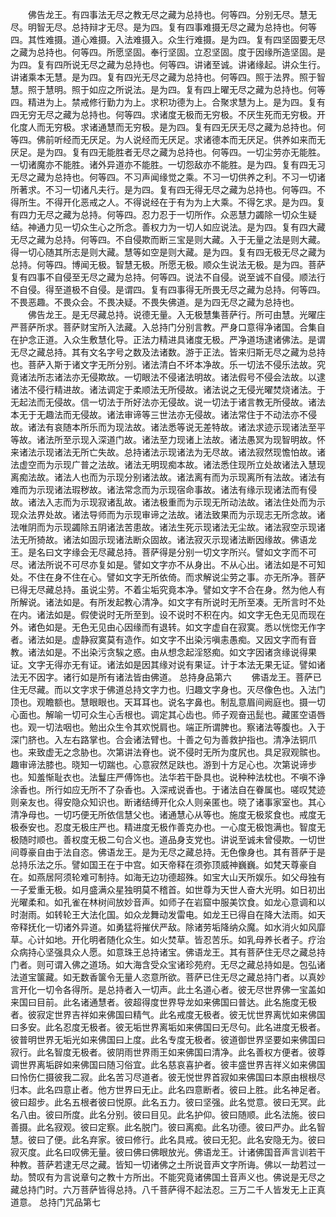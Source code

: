 <!-- { "loadSidebar": true } -->
　　佛告龙王。有四事法无尽之教无尽之藏为总持也。何等四。分别无尽。慧无尽。明智无尽。总持辩才无尽。是为四。复有四事难摄无尽之藏为总持也。何等四。其性难摄。道心难摄。入法难摄入。众生行难摄。是为四。复有四坚固要无尽之藏为总持也。何等四。所愿坚固。奉行坚固。立忍坚固。度于因缘所造坚固。是为四。复有四所说无尽之藏为总持也。何等四。讲诸至诚。讲诸缘起。讲众生行。讲诸乘本无慧。是为四。复有四光无尽之藏为总持也。何等四。照于法界。照于智慧。照于慧明。照于如应之所说法。是为四。复有四上曜无尽之藏为总持也。何等四。精进为上。禁戒修行勤力为上。求积功德为上。合聚求慧为上。是为四。复有四无穷无尽之藏为总持也。何等四。求诸度无极而无穷极。不厌生死而无穷极。开化度人而无穷极。求诸通慧而无穷极。是为四。复有四无厌无尽之藏为总持也。何等四。佛前听经而无厌足。为人说经而无厌足。求诸德本而无厌足。供养如来而无厌足。是为四。复有四无能胜者无尽之藏为总持也。何等四。一切尘劳亦无能胜。一切诸魔亦不能胜。诸外异道亦不能胜。一切怨敌亦不能胜。是为四。复有四无习无尽之藏为总持也。何等四。不习声闻缘觉之乘。不习一切供养之利。不习一切诸所著求。不习一切诸凡夫行。是为四。复有四无得无尽之藏为总持也。何等四。不得所生。不得开化恶戒之人。不得说经在于有为为上大乘。不得乞求。是为四。复有四力无尽之藏为总持。何等四。忍力忍于一切所作。众恶慧力蠲除一切众生疑结。神通力见一切众生心之所念。善权力为一切人如应说法。是为四。复有四大藏无尽之藏为总持。何等四。不自侵欺而断三宝是则大藏。入于无量之法是则大藏。得一切心随其所志是则大藏。慧等如空是则大藏。是为四。复有四无极无尽之藏为总持。何等四。博闻无极。智慧无极。所愿无极。顺众生说法无极。是为四。菩萨复有四事不自侵至无尽之藏为总持。何等四。说法不自侵。说至诚不自侵。顺法行不自侵。得至道极不自侵。是谓四。复有四事得无所畏无尽之藏为总持。何等四。不畏恶趣。不畏众会。不畏决疑。不畏失佛道。是为四无尽之藏为总持也。
　　佛告龙王。是无尽藏总持。说德无量。入无极慧集菩萨行。所可由慧。光曜庄严菩萨所求。菩萨财宝所入法藏。入总持门分别言教。严身口意得净诸国。合集自在护念正道。入众生敷慧化导。正法力精进具诸度无极。严净道场逮诸佛法。是谓无尽之藏总持。其有文名字号之数及法诸数。游于正法。皆来归斯无尽之藏为总持也。菩萨入斯于诸文字无所分别。诸法清白不坏本净故。乐一切法不侵乐法故。究竟诸法所志诸法亦无侵欺故。一切眼法不侵诸法明故。诸法假号不侵会法故。以逮诸法不侵行精进故。诸法调定于柔顺法无所侵故。诸法说之无侵光曜焚烧诸法。于无起法而无侵故。信一切法于所好法亦无侵故。说一切法于诸言教无所侵故。诸法本无于无趣法而无侵故。诸法审谛等三世法亦无侵故。诸法常住于不动法亦不侵故。诸法有哀随本所乐而为现法故。诸法悉等说无差特故。诸法求迹示现诸法至平等故。诸法所至示现入深道门故。诸法至力现诸上法故。诸法愚冥为现智明故。怀来诸法示现诸法无所亡失故。总持诸法示现诸法为无尽故。诸法寂然现憺怕故。诸法虚空而为示现广普之法故。诸法无明现痴本故。诸法悉住现所立处故诸法入慧现离痴法故。诸法人也而为示现分别诸法故。诸法离有而为示现离所有法故。诸法有难而为示现诸法瑕秽故。诸法常念而为示现宿命事故。诸法有缘示现诸法而有侵故。诸法入志而为示现寂诸乱故。诸法极重而为示现无所动法故。诸法住处而为示现众法界处故。诸法导师而为示现审谛之法故。诸法致果而为示现志无所念故。诸法唯阴而为示现蠲除五阴诸法苦患故。诸法生死示现诸法无尘故。诸法寂空示现诸法无所猗故。诸法如固示现诸法断众固故。诸法寂灭示现诸法断因缘故。佛语龙王。是名曰文字缘会无尽藏总持。菩萨得是分别一切文字所兴。譬如文字而不可尽。诸法所说不可尽亦复如是。譬如文字亦不从身出。不从心出。诸法如是不可知处。不住在身不住在心。譬如文字无所依倚。而求解说尘劳之事。亦无所净。菩萨已得无尽藏总持。虽说尘劳。不着尘垢究竟本净。譬如文字不合在身。然为他人有所解说。诸法如是。有所发起教心清净。如文字有所说时无所至凑。无所言时不处在内。诸法如是。假使说时无所至到。设不说时不积在内。如文字无色无见而现在外。诸色如是。无色无见由心因缘而有退转。如文字虚自在寂寞。悉以恍惚无作字者。诸法如是。虚静寂寞莫有造作。如文字不出染污嗔恚愚痴。又因文字而有音教。诸法如是。不出染污贪騃之惑。由从想念起淫怒痴。如文字因诸贪缘说得果证。文字无得亦无有证。诸法如是因其缘对说有果证。计于本法无果无证。譬如诸法无不因字。诸行如是所有诸法皆由佛道。
总持身品第六
　　佛语龙王。菩萨已住无尽藏。而以文字求于佛道总持文字力也。归趣文字身也。灭尽像色也。入法门顶也。观瞻额也。慧眼眼也。天耳耳也。说名字鼻也。制乱意眉间阙庭也。摄一切心面也。解喻一切可众生心舌根也。调定其心齿也。师子观奋迅髭也。藏匿空语唇也。观一切法咽也。勉出众生令其欢悦肩也。端正所谓脾也。察诸法等腹也。入于深门脐也。入左右路掌也。合会诸法臂也。十善之句为善救护指也。清净法铜爪也。来致虚无之念胁也。次第讲法脊也。说不侵时无所为度尻也。具足寂观髌也。趣审谛法膝也。晓知一切踹也。心意寂然足趺也。游到十方足心也。次第说谛步也。知羞惭耻衣也。法鬘庄严傅饰也。法华若干卧具也。说种种法枕也。不嗔不诤涂香也。所行如应无所不了杂香也。入深戒说香也。于诸法自在眷属也。嗟叹梵迹则亲友也。得安隐众知识也。断诸结缚开化众人则亲匿也。晓了诸事家室也。其心清净母也。一切巧便无所依信慧父也。诸通慧心从等也。施度无极浆食也。戒度无极泰安也。忍度无极庄严也。精进度无极作善克办也。一心度无极饱满也。智度无极随时顺也。善权度无极二句合义也。道品身支党也。讲说至诚未曾侵欺。一切世间尊豪自由于法自恣。佛语龙王。是为无尽之藏总持。无色像身也。其有菩萨于是总持乐法之乐。譬如国王在于中宫。如天帝释在须弥顶威神巍巍。如梵天尊豪自在。如燕居阿须轮难可制持。如海无边功德超殊。如宝大山天所娱乐。如父母独有一子爱重无极。如月盛满众星独明莫不稽首。如世尊为天世人奋大光明。如日初出光曜柔和。如孔雀在林树间放妙音声。如师子在岩窟中服美饮食。如龙心意调和以时澍雨。如转轮王大法化国。如众龙舞动发雷电。如龙王已得自在降大法雨。如天帝释抚化一切诸外异道。如勇猛将摧伏严敌。除诸劳垢降纳众魔。如水消火如风靡草。心计如地。开化明者随化众生。如火焚草。皆忍苦乐。如乳母养长者子。疗治众病持心坚强具众人愿。如意珠王总持诸宝。佛语龙王。其有菩萨住无尽之藏总持门者。则可谓入佛之道场。如大海含受众宝诸珍苑府。无尽之藏总持如是。包弘诸法道宝箧藏。如无数香箧令无量人恣意所欲。菩萨已住无尽之藏总持门者。以真妙言开化一切令各得所。是总持者入一切声。此土名道心者。彼无尽世界佛一宝盖如来国曰目前。此名诸通慧者。彼超得度世界导龙如来佛国曰普达。此名施度无极者。彼寂定世界吉祥如来佛国曰精气。此名戒度无极者。彼无忧世界离忧如来佛国曰多安。此名忍度无极者。彼无垢世界离垢如来佛国曰无尽句。此名进度无极者。彼普明世界无垢光如来佛国曰上度。此名专度无极者。彼道御世界坚要如来佛国曰寂行。此名智度无极者。彼阴雨世界雨王如来佛国曰清净。此名善权方便者。彼尊调世界离垢辟如来佛国曰随习俗宜。此名慈哀喜护者。彼丰盛世界吉祥义如来佛国曰怜伤仁摄彼我二寂。此名苦习尽道者。彼无悦世界首寂如来佛国曰本原由根根尽归本。此名四意止者。他方世界曰无止。此名四意断者。彼曰上胜。此名神足者。彼曰超步。此名五根者彼曰悦原。此名五力。彼曰坚强。此名觉意。彼曰无冥。此名八由。彼曰所度。此名分别。彼曰目见。此名护仰。彼曰随顺。此名法施。彼曰善摄。此名寂观。彼曰定察。此名脱门。彼曰离痴。此名功德。彼曰严办。此名智慧。彼曰了便。此名弃家。彼曰修行。此名具戒。彼曰无犯。此名安隐无为。彼曰寂灭度。此名曰叹佛无量。彼曰佛曰佛眼放光。佛语龙王。计诸佛国音声言训若干种教。菩萨若逮无尽之藏。皆知一切诸佛之土所说音声文字所诲。佛以一劫若过一劫。赞叹有为言说章句之教十方所出。不能究竟诸佛国土音声义也。佛说是无尽之藏总持门时。六万菩萨皆得总持。八千菩萨得不起法忍。三万二千人皆发无上正真道意。
总持门咒品第七

